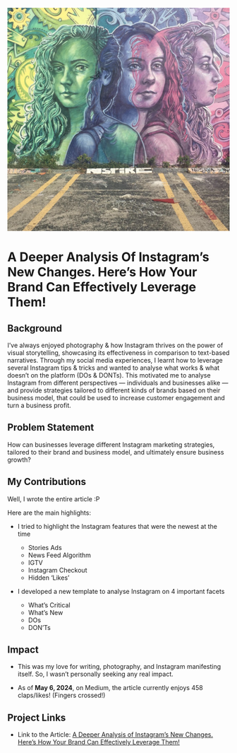 ![miami](images/The%20Three%20Minds.png)

# **A Deeper Analysis Of Instagram’s New Changes. Here’s How Your Brand Can Effectively Leverage Them!**


## Background

I’ve always enjoyed photography & how Instagram thrives on the power of visual storytelling, showcasing its effectiveness in comparison to text-based narratives. Through my social media experiences, I learnt how to leverage several Instagram tips & tricks and wanted to analyse what works & what doesn’t on the platform (DOs & DONTs). This motivated me to analyse Instagram from different perspectives — individuals and businesses alike — and provide strategies tailored to different kinds of brands based on their business model, that could be used to increase customer engagement and turn a business profit.


## Problem Statement

How can businesses leverage different Instagram marketing strategies, tailored to their brand and business model, and ultimately ensure business growth? 

  
## My Contributions

Well, I wrote the entire article :P

Here are the main highlights:

- I tried to highlight the Instagram features that were the newest at the time

  - Stories Ads
  - News Feed Algorithm
  - IGTV
  - Instagram Checkout
  - Hidden ‘Likes’


- I developed a new template to analyse Instagram on 4 important facets

  - What’s Critical
  - What’s New
  - DOs
  - DON’Ts


## Impact

* This was my love for writing, photography, and Instagram manifesting itself. So, I wasn’t personally seeking any real impact.

* As of **May 6, 2024**, on Medium, the article currently enjoys 458 claps/likes! (Fingers crossed!)


## Project Links

- Link to the Article: [A Deeper Analysis of Instagram’s New Changes. Here’s How Your Brand Can Effectively Leverage Them!](https://etherealatom.medium.com/a-deeper-analysis-of-instagrams-new-changes-here-s-how-your-brand-can-effectively-leverage-them-dd14cafec475)
